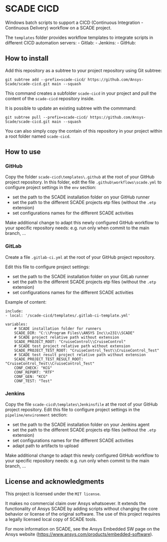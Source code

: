 # SCADE CICD

Windows batch scripts to support a CICD (Continuous Integration - Continuous Delivery) workflow on a SCADE project.

The `templates` folder provides workflow templates to integrate scripts in different CICD automation servers:
    - Gitlab:
    - Jenkins:
    - GitHub:

## How to install

Add this repository as a subtree to your project repository using Git subtree:

    git subtree add --prefix=scade-cicd/ https://github.com/Ansys-Scade/scade-cicd.git main --squash

This command creates a subfolder `scade-cicd` in your project and pull the content of the `scade-cicd` repository inside.

It is possible to update an existing subtree with the commmand:

    git subtree pull --prefix=scade-cicd/ https://github.com/Ansys-Scade/scade-cicd.git main --squash

You can also simply copy the contain of this repository in your project within a root folder named `scade-cicd`.

## How to use

### GitHub
Copy the folder `scade-cicd\templates\.github` at the root of your GitHub project repository.
In this folder, edit the file `.github\workflows\scade.yml` to configure project settings in the `env` section:
  - set the path to the SCADE installation folder on your GitHub runner
  - set the path to the different SCADE projects etp files (without the `.etp` extension)
  - set configurations names for the different SCADE activities

Make additional change to adapt this newly configured GitHub workflow to your specific repository needs: e.g. run only when commit to the main branch, ...

### GitLab
Create a file `.gitlab-ci.yml` at the root of your GitHub project repository.

Edit this file to configure project settings:
  - set the path to the SCADE installation folder on your GitLab runner
  - set the path to the different SCADE projects etp files (without the `.etp` extension)
  - set configurations names for the different SCADE activities

Example of content:

    include:
    - local: '/scade-cicd/templates/.gitlab-ci-template.yml'

    variables:
        # SCADE installation folder for runners
        SCADE_DIR: "C:\\Program Files\\ANSYS Inc\\v231\\SCADE"
        # SCADE project relative path without extension
        SCADE_PROJECT_ROOT: "CruiseControl\\CruiseControl"
        # SCADE test project relative path without extension
        SCADE_PROJECT_TEST_ROOT: "CruiseControl_Test\\CruiseControl_Test"
        # SCADE test result project relative path without extension
        SCADE_PROJECT_TEST_RESULT_ROOT: "CruiseControl_Test\\CruiseControl_Test"
        CONF_CHECK: "KCG"
        CONF_REPORT: "RTF"
        CONF_GEN: "KCG"
        CONF_TEST: "Test"

### Jenkins
Copy the file `scade-cicd\templates\Jenkinsfile` at the root of your GitHub project repository.
Edit this file to configure project settings in the `pipeline/environment` section:
  - set the path to the SCADE installation folder on your Jenkins agent
  - set the path to the different SCADE projects etp files (without the `.etp` extension)
  - set configurations names for the different SCADE activities
  - adapt path to artifacts to upload

Make additional change to adapt this newly configured GitHub workflow to your specific repository needs: e.g. run only when commit to the main branch, ...

## License and acknowledgments

This project is licensed under the `MIT license`.

It makes no commercial claim over Ansys whatsoever. It extends the functionality of Ansys SCADE by adding scripts without changing the core behavior or license of the original software. The use of this project requires a legally licensed local copy of SCADE tools.

For more information on SCADE, see the Ansys Embedded SW page on the Ansys website (https://www.ansys.com/products/embedded-software).
